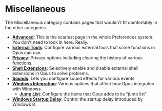 # Miscellaneous

The Miscellaneous category contains pages that wouldn't fit comfortably in the other categories.

- **[Advanced](/Manual/preferences/preferences_categories/miscellaneous/advanced_options.md)**: This is the scariest page in the whole Preferences system. You don't need to look in here. Really.
- **[External Tools](/Manual/preferences/preferences_categories/miscellaneous/external_tools.md)**: Configure various external tools that some functions in Opus can use.
- **[Privacy](/Manual/preferences/preferences_categories/miscellaneous/privacy.md)**: Privacy options including clearing the history of various functions.
- **[Shell Extensions](/Manual/preferences/preferences_categories/miscellaneous/shell_extensions.md)**: Selectively enable and disable external shell extensions in Opus to solve problems.
- **[Sounds](/Manual/preferences/preferences_categories/miscellaneous/sounds.md)**: Lets you configure sound effects for various events.
- **[Windows Integration](/Manual/preferences/preferences_categories/miscellaneous/windows_integration/RAEDME.md)**: Various options that affect how Opus integrates with Windows.
  - **[Jump List](/Manual/preferences/preferences_categories/miscellaneous/windows_integration/jump_list.md)**: Configure the items that Opus adds to its "jump list".
- **[Windows Startup Delay](/Manual/preferences/preferences_categories/miscellaneous/windows_startup_delay.md)**: Control the startup delay introduced by Windows 8.
